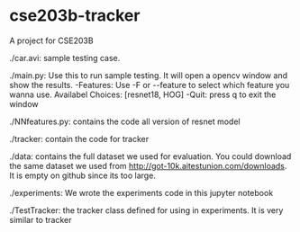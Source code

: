 # cse203b-tracker
A project for CSE203B

./car.avi: sample testing case.

./main.py: Use this to run sample testing. It will open a opencv window and show the results.
    -Features: Use -F or --feature to select which feature you wanna use. Availabel Choices: [resnet18, HOG]
    -Quit: press q to exit the window
    
./NNfeatures.py: contains the code all version of resnet model

./tracker: contain the code for tracker

./data: contains the full dataset we used for evaluation. You could download the same dataset we used from http://got-10k.aitestunion.com/downloads. It is empty on github since its too large. 

./experiments: We wrote the experiments code in this jupyter notebook

./TestTracker: the tracker class defined for using in experiments. It is very similar to tracker

